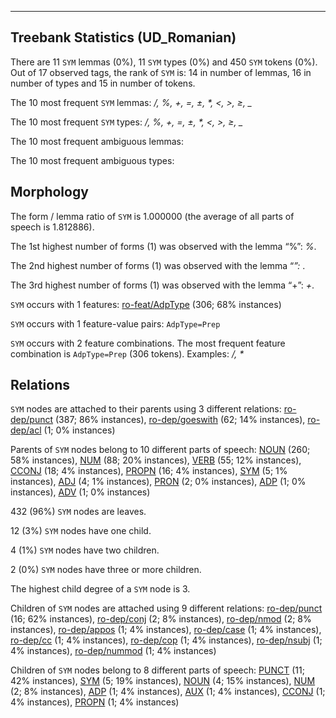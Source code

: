 

--------------------------------------------------------------------------------

## Treebank Statistics (UD_Romanian)

There are 11 `SYM` lemmas (0%), 11 `SYM` types (0%) and 450 `SYM` tokens (0%).
Out of 17 observed tags, the rank of `SYM` is: 14 in number of lemmas, 16 in number of types and 15 in number of tokens.

The 10 most frequent `SYM` lemmas: <em>/, %, +, =, ±, *, <, >, ≥, _</em>

The 10 most frequent `SYM` types:  <em>/, %, +, =, ±, *, <, >, ≥, _</em>

The 10 most frequent ambiguous lemmas: 

The 10 most frequent ambiguous types:  



## Morphology

The form / lemma ratio of `SYM` is 1.000000 (the average of all parts of speech is 1.812886).

The 1st highest number of forms (1) was observed with the lemma “%”: <em>%</em>.

The 2nd highest number of forms (1) was observed with the lemma “*”: <em>*</em>.

The 3rd highest number of forms (1) was observed with the lemma “+”: <em>+</em>.

`SYM` occurs with 1 features: [ro-feat/AdpType]() (306; 68% instances)

`SYM` occurs with 1 feature-value pairs: `AdpType=Prep`

`SYM` occurs with 2 feature combinations.
The most frequent feature combination is `AdpType=Prep` (306 tokens).
Examples: <em>/, *</em>


## Relations

`SYM` nodes are attached to their parents using 3 different relations: [ro-dep/punct]() (387; 86% instances), [ro-dep/goeswith]() (62; 14% instances), [ro-dep/acl]() (1; 0% instances)

Parents of `SYM` nodes belong to 10 different parts of speech: [NOUN]() (260; 58% instances), [NUM]() (88; 20% instances), [VERB]() (55; 12% instances), [CCONJ]() (18; 4% instances), [PROPN]() (16; 4% instances), [SYM]() (5; 1% instances), [ADJ]() (4; 1% instances), [PRON]() (2; 0% instances), [ADP]() (1; 0% instances), [ADV]() (1; 0% instances)

432 (96%) `SYM` nodes are leaves.

12 (3%) `SYM` nodes have one child.

4 (1%) `SYM` nodes have two children.

2 (0%) `SYM` nodes have three or more children.

The highest child degree of a `SYM` node is 3.

Children of `SYM` nodes are attached using 9 different relations: [ro-dep/punct]() (16; 62% instances), [ro-dep/conj]() (2; 8% instances), [ro-dep/nmod]() (2; 8% instances), [ro-dep/appos]() (1; 4% instances), [ro-dep/case]() (1; 4% instances), [ro-dep/cc]() (1; 4% instances), [ro-dep/cop]() (1; 4% instances), [ro-dep/nsubj]() (1; 4% instances), [ro-dep/nummod]() (1; 4% instances)

Children of `SYM` nodes belong to 8 different parts of speech: [PUNCT]() (11; 42% instances), [SYM]() (5; 19% instances), [NOUN]() (4; 15% instances), [NUM]() (2; 8% instances), [ADP]() (1; 4% instances), [AUX]() (1; 4% instances), [CCONJ]() (1; 4% instances), [PROPN]() (1; 4% instances)

